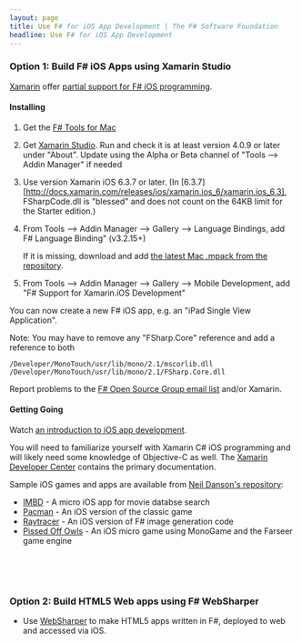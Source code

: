 ```yaml
---
layout: page
title: Use F# for iOS App Development | The F# Software Foundation
headline: Use F# for iOS App Development
---
```


### Option 1: Build F# iOS Apps using Xamarin Studio

[Xamarin](http://xamarin.com) offer [partial support for F# iOS programming](http://docs.xamarin.com/guides/cross-platform/fsharp). 

#### Installing

1. Get the [F# Tools for Mac](/use/mac)
2. Get [Xamarin Studio](http://xamarin.com/download). Run and check it is at least version 4.0.9 or later under "About". Update using the Alpha or Beta channel of "Tools --> Addin Manager" if needed
3. Use version Xamarin iOS 6.3.7 or later.
 (In [6.3.7][http://docs.xamarin.com/releases/ios/xamarin.ios_6/xamarin.ios_6.3],
 FSharpCode.dll is "blessed" and does not count on the 64KB limit for the Starter edition.)
4. From Tools --> Addin Manager --> Gallery --> Language Bindings, add F# Language Binding" (v3.2.15+)

   If it is missing, download and add [the latest Mac .mpack from the repository](http://addins.monodevelop.com/Project/Index/48). 

4. From Tools --> Addin Manager --> Gallery --> Mobile Development, add "F# Support for Xamarin.iOS Development" 

You can now create a new F# iOS app, e.g. an "iPad Single View Application". 

Note: You may have to remove any "FSharp.Core" reference and add a reference to both

    /Developer/MonoTouch/usr/lib/mono/2.1/mscorlib.dll 
    /Developer/MonoTouch/usr/lib/mono/2.1/FSharp.Core.dll 

Report problems to the [F# Open Source Group email list](http://fsharp.github.com/fsharp) and/or Xamarin.

#### Getting Going

Watch [an introduction to iOS app development](http://skillsmatter.com/podcast/scala/f-on-ipad-and-iphone-with-xamarin-studio/mh-7404).

You will need to familiarize yourself with Xamarin C# iOS programming and will likely need some knowledge of 
Objective-C as well.  The [Xamarin Developer Center](http://docs.xamarin.com/) contains the primary documentation. 

Sample iOS games and apps are available from [Neil Danson's repository](https://bitbucket.org/thedo666/):

* [IMBD](https://bitbucket.org/thedo666/imdb) -  A micro iOS app for movie databse search
* [Pacman](https://bitbucket.org/thedo666/pacman) -  An iOS version of the classic game 
* [Raytracer](https://bitbucket.org/thedo666/raytracer) - An iOS version of F# image generation code
* [Pissed Off Owls](https://bitbucket.org/thedo666/pissed-off-owls) - An iOS micro game using MonoGame and the Farseer game engine


<br />
<br />
<br />


### Option 2: Build HTML5 Web apps using F# WebSharper

* Use [WebSharper](http://www.websharper.com) to make HTML5 apps written in F#, deployed to web and accessed via iOS.

<br />
<br />
<br />

